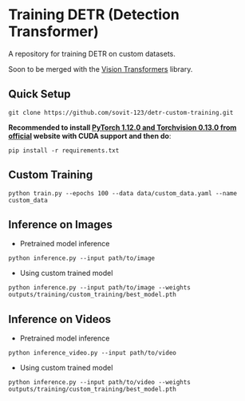 # Training DETR (Detection Transformer)



A repository for training DETR on custom datasets.

Soon to be merged with the [Vision Transformers](https://github.com/sovit-123/vision_transformers) library.

## Quick Setup

```
git clone https://github.com/sovit-123/detr-custom-training.git
```

**Recommended to install [PyTorch 1.12.0 and Torchvision 0.13.0 from official](https://pytorch.org/get-started/previous-versions/#v1120) website with CUDA support and then do**:  

```
pip install -r requirements.txt
```

## Custom Training

```
python train.py --epochs 100 --data data/custom_data.yaml --name custom_data
```

## Inference on Images

* Pretrained model inference

```
python inference.py --input path/to/image
```

* Using custom trained model

```
python inference.py --input path/to/image --weights outputs/training/custom_training/best_model.pth
```

## Inference on Videos

* Pretrained model inference

```
python inference_video.py --input path/to/video
```

* Using custom trained model

```
python inference.py --input path/to/video --weights outputs/training/custom_training/best_model.pth
```

